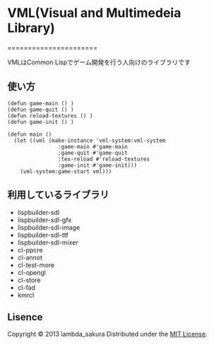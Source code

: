 # VML(Visual and Multimedeia Library)
======================

VMLはCommon Lispでゲーム開発を行う人向けのライブラリです
 
使い方
------

    (defun game-main () )
    (defun game-quit () )
    (defun reload-textures () )
    (defun game-init () )
     
    (defun main ()
      (let ((vml (make-instance 'vml-system:vml-system 
     			    :game-main #'game-main
     			    :game-quit #'game-quit
     			    :tex-reload #'reload-textures
     			    :game-init #'game-init)))
        (vml-system:game-start vml)))

 
利用しているライブラリ
--------

* lispbuilder-sdl
* lispbuilder-sdl-gfx
* lispbuilder-sdl-image
* lispbuilder-sdl-ttf
* lispbuilder-sdl-mixer
* cl-ppcre
* cl-annot
* cl-test-more
* cl-opengl
* cl-store
* cl-fad
* kmrcl
 
Lisence
----------
Copyright &copy; 2013 lambda_sakura
Distributed under the [MIT License][mit].

[MIT]: http://www.opensource.org/licenses/mit-license.php

